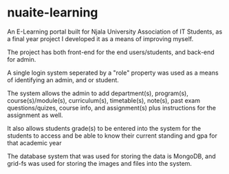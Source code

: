 # nuaite-learning
An E-Learning portal built for Njala University Association of IT Students, as a final year project
I developed it as a means of improving myself.

The project has both front-end for the end users/students, and back-end for admin.

A single login system seperated by a "role" property was used as a means of identifying an admin, and or student.

The system allows the admin to add department(s), program(s), course(s)/module(s), curriculum(s), timetable(s), note(s), past exam questions/quizes, course info,
and assignment(s) plus instructions for the assignment as well.

It also allows students grade(s) to be entered into the system for the students to access and be able to know their current standing and gpa for that academic year

The database system that was used for storing the data is MongoDB, and grid-fs was used for storing the images and files into the system.
